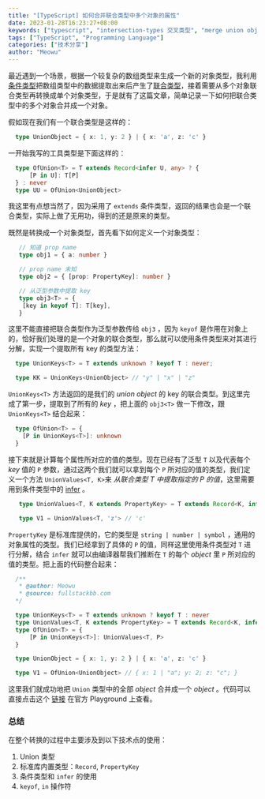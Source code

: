 ```yaml
---
title: "[TypeScript] 如何合并联合类型中多个对象的属性"
date: 2023-01-28T16:23:27+08:00
keywords: ["typescript", "intersection-types 交叉类型", "merge union object", "keyof", "union 联合类型", "advanced-types", "learn typescript", "static type check", "dive into typescript 深入 typescript"]
tags: ["TypeScript", "Programming Language"]
categories: ["技术分享"]
author: "Meowu"
---
```


最近遇到一个场景，根据一个较复杂的数组类型来生成一个新的对象类型，我利用[条件类型](/typescript/infer-keyword-in-typescript/)把数组类型中的数据提取出来后产生了[联合类型](/typescript/intersection-and-union-types/)，接着需要从多个对象联合类型再转换成单个对象类型，于是就有了这篇文章，简单记录一下如何把联合类型中的多个对象合并成一个对象。

假如现在我们有一个联合类型是这样的：

```typescript
  type UnionObject = { x: 1, y: 2 } | { x: 'a', z: 'c' }
```

一开始我写的工具类型是下面这样的：

```typescript
  type OfUnion<T> = T extends Record<infer U, any> ? {
      [P in U]: T[P]
  } : never
  type UU = OfUnion<UnionObject>
```

我这里有点想当然了，因为采用了 `extends` 条件类型，返回的结果也会是一个联合类型，实际上做了无用功，得到的还是原来的类型。

既然是转换成一个对象类型，首先看下如何定义一个对象类型：

```ts
   // 知道 prop name
   type obj1 = { a: number }

   // prop name 未知
   type obj2 = { [prop: PropertyKey]: number }

   // 从泛型参数中提取 key
   type obj3<T> = {
    [key in keyof T]: T[key],    
   }
```

这里不能直接把联合类型作为泛型参数传给 `obj3` ，因为 `keyof` 是作用在对象上的，恰好我们处理的是一个对象的联合类型，那么就可以使用条件类型来对其进行分解，实现一个提取所有 key 的类型方法：

```ts
  type UnionKeys<T> = T extends unknown ? keyof T : never;

  type KK = UnionKeys<UnionObject> // "y" | "x" | "z"
```

`UnionKeys<T>` 方法返回的是我们的 _union object_ 的 key 的联合类型。到这里完成了第一步，提取到了所有的 _key_ ，把上面的 `obj3<T>` 做一下修改，跟 `UnionKeys<T>` 结合起来：

```ts
  type OfUnion<T> = {
    [P in UnionKeys<T>]: unknown
  }
```

接下来就是计算每个属性所对应的值的类型。现在已经有了泛型 `T` 以及代表每个 _key_ 值的 `P` 参数，通过这两个我们就可以拿到每个 `P` 所对应的值的类型，我们定义一个方法 `UnionValues<T, K>`来 _从联合类型 T 中提取指定的 P 的值_，这里需要用到条件类型中的 [infer](/typescript/infer-keyword-in-typescript/) 。

```ts
   type UnionValues<T, K extends PropertyKey> = T extends Record<K, infer U> ? U : never;

   type V1 = UnionValues<T, 'z'> // 'c'
```

`PropertyKey` 是标准库提供的，它的类型是 `string | number | symbol` ，通用的对象属性的类型。我们已经拿到了具体的 `P` 的值，同样这里使用条件类型对 `T` 进行分解，结合 `infer` 就可以由编译器帮我们推断在 `T` 的每个 _object_ 里 `P` 所对应的值的类型。把上面的代码整合起来：

```ts
  /** 
   * @author: Meowu
   * @source: fullstackbb.com
  */

  type UnionKeys<T> = T extends unknown ? keyof T : never
  type UnionValues<T, K extends PropertyKey> = T extends Record<K, infer U> ? U: never;
  type OfUnion<T> = {
      [P in UnionKeys<T>]: UnionValues<T, P>
  }

  type UnionObject = { x: 1, y: 2 } | { x: 'a', z: 'c' }

  type V1 = OfUnion<UnionObject> // { x: 1 | "a"; y: 2; z: "c"; }
```

这里我们就成功地把 `Union` 类型中的全部 _object_ 合并成一个 _object_ 。代码可以直接点击这个 [链接](https://www.typescriptlang.org/play?#code/FAFwngDgpgBAqgOwJYHsEGkpgM4B4AqAfDALwz4xQAeIUCAJtjAK4IDWCKA7gjAPww2WFADNyMAFwwEUAG5QATqEixEqBADUAhgBtmUPPgA0MdJRp1GMAAoKU0BeExhiZCtVoMmAJSgBjFAV6XHQTJAQRRXhiATgpGXkFAG5laBgAeRE1NAJXGABvYBhimABtaxhw+GQ0Z0NCAF0pbM1dfUMTa0JgAF9gVNUahHSAIwArfxBSApgqKQBGEzApACYYHpgAHxm5mAByLT2TAC8pPb899f7wNI156cyW3BbRib8QbqA) 在官方 Playground 上查看。

### 总结

在整个转换的过程中主要涉及到以下技术点的使用：

1. Union 类型
2. 标准库内置类型：`Record`, `PropertyKey`
3. 条件类型和 `infer` 的使用
4. `keyof`, `in` 操作符

